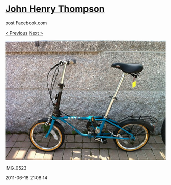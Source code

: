 # [John Henry Thompson](../README.md)
post Facebook.com

[< Previous](2011-06-18-6.md) [Next >](2011-06-18-8.md)

[![](../media/2011-06-18/Bike-Ride-To-Art-Museum-IMG_0523.jpg)](../README.md)

IMG_0523

2011-06-18 21:08:14